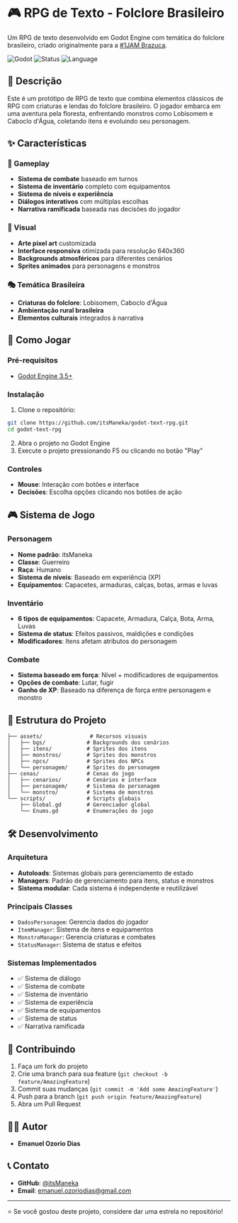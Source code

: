 # 🎮 RPG de Texto - Folclore Brasileiro

Um RPG de texto desenvolvido em Godot Engine com temática do folclore brasileiro, criado originalmente para a [#1JAM Brazuca](https://itch.io/jam/1jam-brazuca/rate/838732).

![Godot](https://img.shields.io/badge/Godot-3.5-blue?logo=godotengine)
![Status](https://img.shields.io/badge/Status-Prototype-yellow)
![Language](https://img.shields.io/badge/Language-GDScript-brightgreen)

## 📖 Descrição

Este é um protótipo de RPG de texto que combina elementos clássicos de RPG com criaturas e lendas do folclore brasileiro. O jogador embarca em uma aventura pela floresta, enfrentando monstros como Lobisomem e Caboclo d'Água, coletando itens e evoluindo seu personagem.

## ✨ Características

### 🎯 Gameplay
- **Sistema de combate** baseado em turnos
- **Sistema de inventário** completo com equipamentos
- **Sistema de níveis e experiência**
- **Diálogos interativos** com múltiplas escolhas
- **Narrativa ramificada** baseada nas decisões do jogador

### 🎨 Visual
- **Arte pixel art** customizada
- **Interface responsiva** otimizada para resolução 640x360
- **Backgrounds atmosféricos** para diferentes cenários
- **Sprites animados** para personagens e monstros

### 🎭 Temática Brasileira
- **Criaturas do folclore**: Lobisomem, Caboclo d'Água
- **Ambientação rural brasileira**
- **Elementos culturais** integrados à narrativa

## 🚀 Como Jogar

### Pré-requisitos
- [Godot Engine 3.5+](https://godotengine.org/)

### Instalação
1. Clone o repositório:
```bash
git clone https://github.com/itsManeka/godot-text-rpg.git
cd godot-text-rpg
```

2. Abra o projeto no Godot Engine
3. Execute o projeto pressionando F5 ou clicando no botão "Play"

### Controles
- **Mouse**: Interação com botões e interface
- **Decisões**: Escolha opções clicando nos botões de ação

## 🎮 Sistema de Jogo

### Personagem
- **Nome padrão**: itsManeka
- **Classe**: Guerreiro
- **Raça**: Humano
- **Sistema de níveis**: Baseado em experiência (XP)
- **Equipamentos**: Capacetes, armaduras, calças, botas, armas e luvas

### Inventário
- **6 tipos de equipamentos**: Capacete, Armadura, Calça, Bota, Arma, Luvas
- **Sistema de status**: Efeitos passivos, maldições e condições
- **Modificadores**: Itens afetam atributos do personagem

### Combate
- **Sistema baseado em força**: Nível + modificadores de equipamentos
- **Opções de combate**: Lutar, fugir
- **Ganho de XP**: Baseado na diferença de força entre personagem e monstro

## 📁 Estrutura do Projeto

```
├── assets/               # Recursos visuais
│   ├── bgs/             # Backgrounds dos cenários
│   ├── itens/           # Sprites dos itens
│   ├── monstros/        # Sprites dos monstros
│   ├── npcs/            # Sprites dos NPCs
│   └── personagem/      # Sprites do personagem
├── cenas/               # Cenas do jogo
│   ├── cenarios/        # Cenários e interface
│   ├── personagem/      # Sistema do personagem
│   └── monstro/         # Sistema de monstros
└── scripts/             # Scripts globais
    ├── Global.gd        # Gerenciador global
    └── Enums.gd         # Enumerações do jogo
```

## 🛠️ Desenvolvimento

### Arquitetura
- **Autoloads**: Sistemas globais para gerenciamento de estado
- **Managers**: Padrão de gerenciamento para itens, status e monstros
- **Sistema modular**: Cada sistema é independente e reutilizável

### Principais Classes
- `DadosPersonagem`: Gerencia dados do jogador
- `ItemManager`: Sistema de itens e equipamentos
- `MonstroManager`: Gerencia criaturas e combates
- `StatusManager`: Sistema de status e efeitos

### Sistemas Implementados
- ✅ Sistema de diálogo
- ✅ Sistema de combate
- ✅ Sistema de inventário
- ✅ Sistema de experiência
- ✅ Sistema de equipamentos
- ✅ Sistema de status
- ✅ Narrativa ramificada

## 🤝 Contribuindo

1. Faça um fork do projeto
2. Crie uma branch para sua feature (`git checkout -b feature/AmazingFeature`)
3. Commit suas mudanças (`git commit -m 'Add some AmazingFeature'`)
4. Push para a branch (`git push origin feature/AmazingFeature`)
5. Abra um Pull Request

## 🧑‍💻 Autor

- **Emanuel Ozorio Dias**

## 📞 Contato

- **GitHub**: [@itsManeka](https://github.com/itsManeka)
- **Email**: [emanuel.ozoriodias@gmail.com](mailto:emanuel.ozoriodias@gmail.com)

---

⭐ Se você gostou deste projeto, considere dar uma estrela no repositório!